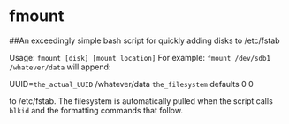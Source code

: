 # fmount
##An exceedingly simple bash script for quickly adding disks to /etc/fstab

Usage: `fmount [disk] [mount location]`
For example: `fmount /dev/sdb1 /whatever/data` will append:

UUID=`the_actual_UUID`  /whatever/data  `the_filesystem`  defaults 0 0

to /etc/fstab. The filesystem is automatically pulled when the script calls `blkid` and the formatting commands that follow.
